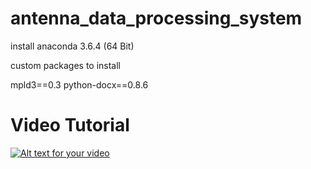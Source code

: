 # antenna_data_processing_system

install anaconda 3.6.4 (64 Bit)

custom packages to install

mpld3==0.3
python-docx==0.8.6

# Video Tutorial
[![Alt text for your video](https://img.youtube.com/vi/T-D1KVIuvjA/0.jpg)](http://www.youtube.com/watch?v=T-D1KVIuvjA)
